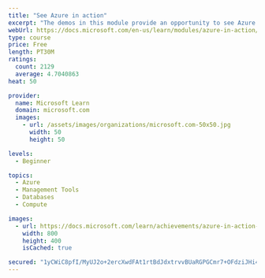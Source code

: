 ```yaml
---
title: "See Azure in action"
excerpt: "The demos in this module provide an opportunity to see Azure in action."
webUrl: https://docs.microsoft.com/en-us/learn/modules/azure-in-action/
type: course
price: Free
length: PT30M
ratings:
  count: 2129
  average: 4.7040863
heat: 50

provider:
  name: Microsoft Learn
  domain: microsoft.com
  images:
    - url: /assets/images/organizations/microsoft.com-50x50.jpg
      width: 50
      height: 50

levels:
  - Beginner

topics:
  - Azure
  - Management Tools
  - Databases
  - Compute

images:
  - url: https://docs.microsoft.com/learn/achievements/azure-in-action-social.png
    width: 800
    height: 400
    isCached: true

secured: "1yCWiC8pfI/MyUJ2o+2ercXwdFAt1rtBdJdxtrvvBUaRGPGCmr7+OFdziJHi4yVCtsmy7Wo5rMmgkxFXvW7Pg86ulPan01rUMoGq3M5BBZCo2aPIcch61MmcjuiZEyBXr4XFjq5QAdA9KzilMR/n6Dcs85a8aDwGxYIRsg9pVUU9UkK57RpsmYAsMuKRFTMXc6FhOr1yE4cVZxs7OI+QGbuG/3OkO2pWqNuyeqDGccp+MyRdlkXU6wUwOxL84QnD3uwjmlgN/+J6B3RaZpuR0IOHyrPGe2AZW0168RwwZ7Zr2kFicYh8JvbryzUHwmcykB/viBXEocT4MzSe/sExh6d9jgRdjOZN9i9r8FdOfw9GdvHKYzU9xUZGWQ3dO/aLtFihWIUqONSim9TjcqVgRnZo3/Ehr6srFGSDRMVKujM=;32mz4dHS/oPjnImr4UMjVA=="
---
```


